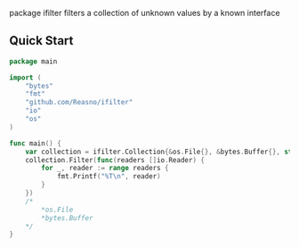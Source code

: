 package ifilter filters a collection of unknown values by a known interface

## Quick Start
```go
package main

import (
	"bytes"
	"fmt"
	"github.com/Reasno/ifilter"
	"io"
	"os"
)

func main() {
	var collection = ifilter.Collection{&os.File{}, &bytes.Buffer{}, struct{}{}, nil, 42}
	collection.Filter(func(readers []io.Reader) {
		for _, reader := range readers {
			fmt.Printf("%T\n", reader)
		}
	})
	/*
		*os.File
		*bytes.Buffer
	*/
}
```


 
